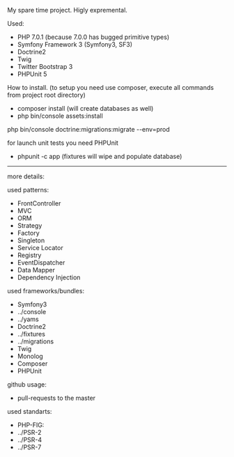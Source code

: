 My spare time project.
Higly expremental.

Used:
 * PHP 7.0.1 (because 7.0.0 has bugged primitive types)
 * Symfony Framework 3 (Symfony3, SF3)
 * Doctrine2
 * Twig
 * Twitter Bootstrap 3
 * PHPUnit 5

How to install. (to setup you need use composer, execute all commands from project root directory)
 * composer install (will create databases as well)
 * php bin/console assets:install

php bin/console doctrine:migrations:migrate --env=prod

for launch unit tests you need PHPUnit
 * phpunit -c app (fixtures will wipe and populate database)

----------
more details:

used patterns:
 * FrontController
 * MVC
 * ORM
 * Strategy
 * Factory
 * Singleton
 * Service Locator
 * Registry
 * EventDispatcher
 * Data Mapper
 * Dependency Injection

used frameworks/bundles:
 * Symfony3
 * ../console
 * ../yams
 * Doctrine2
 * ../fixtures
 * ../migrations
 * Twig
 * Monolog
 * Composer
 * PHPUnit

github usage:
 * pull-requests to the master

used standarts:
 * PHP-FIG:
 * ../PSR-2
 * ../PSR-4
 * ../PSR-7
